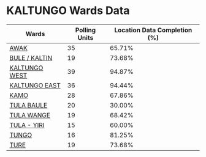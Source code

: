 
# KALTUNGO Wards Data

| Wards | Polling Units | Location Data Completion (%) |
| ---- | ----- | ------- |
| [AWAK](./wards/3298-awak) | 35 | 65.71% |
| [BULE / KALTIN](./wards/3299-bule-/-kaltin) | 19 | 73.68% |
| [KALTUNGO WEST](./wards/3300-kaltungo-west) | 39 | 94.87% |
| [KALTUNGO EAST](./wards/3301-kaltungo-east) | 36 | 94.44% |
| [KAMO](./wards/3302-kamo) | 28 | 67.86% |
| [TULA BAULE](./wards/3303-tula-baule) | 20 | 30.00% |
| [TULA WANGE](./wards/3304-tula-wange) | 19 | 68.42% |
| [TULA - YIRI](./wards/3305-tula-yiri) | 15 | 60.00% |
| [TUNGO](./wards/3306-tungo) | 16 | 81.25% |
| [TURE](./wards/3307-ture) | 19 | 73.68% |




